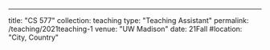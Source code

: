 ---
title: "CS 577"
collection: teaching
type: "Teaching Assistant"
permalink: /teaching/2021teaching-1
venue: "UW Madison"
date: 21Fall
#location: "City, Country"
